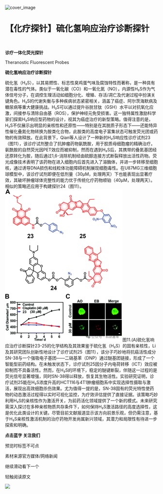 ﻿![cover_image](https://mmbiz.qpic.cn/mmbiz_jpg/wzBk7nZmzgr1WXjTktOVvNC9rplNR1kjoO4ZpObNDaSnGXlnqqF4D13bwyJAMibLDLE1tgt6tia37H89dqic1z3Qw/0?wx_fmt=jpeg) 

#  【化疗探针】硫化氢响应治疗诊断探针 
 


‍
‍

**诊疗一体化荧光探针**

Theranostic Fluorescent Probes

**硫化氢响应治疗诊断探针**

硫化氢（H₂S），以其易燃性、标志性臭鸡蛋气味及腐蚀特性而著称，是一种具有潜在毒性的气体。类似于一氧化碳（CO）和一氧化氮（NO），内源性H₂S作为气体信号分子，在调控生理活动如细胞分化、增殖、存活/凋亡及代谢过程中扮演关键角色。H₂S的代谢失衡与多种疾病状态紧密相关，涵盖了癌症、阿尔茨海默病及糖尿病等重大健康挑战。H₂S可以通过提升谷胱甘肽（GSH）水平以对抗氧化应激，间接参与清除自由基（ROS），保护神经元免受损害。这一独特属性激励科学家们探索H₂S响应型药物的设计，视其为癌症治疗的新型策略。值得注意的是，H₂S不仅展示出明显的亲核性和还原性——特别是在其脱质子形态下——还能特异性催化叠氮化物转换为胺类化合物，此胺类的高度电子富集状态可触发荧光团或药物的有效释放。在此背景下，Qian等人设计了一种新的H₂S响应性诊疗试剂23（图11），该诊疗试剂整合了抗肿瘤药物氨酰胺，用于胶质母细胞瘤的精确治疗。氨酰胺的自然荧光因PET效应而被抑制，然而在遇到H₂S后，其携带的叠氮基团经还原转化为胺，随后通过1,6-消除机制经由硫醇连接方式断裂释放出活性药物。荧光成像技术表明了该药物在进入细胞内后首先进入了溶酶体，并进一步转移至细胞核，通过诱导DNA损伤和线粒体功能障碍机制展现细胞毒性。在U87MG三维细胞球模型中，该诊疗试剂即便在低剂量（30μM，处理两天）下也能表现出显著疗效，其破坏肿瘤球体完整性的能力优于传统化疗药物顺铂（40μM，处理两天）。相似的策略还应用于构建探针24（图11）。  
![](../asset/2024-05-30_20f0542c9be8c9ea79f0b746885ac2b7_0.png)图11.(A)硫化氢响应治疗诊断探针23-25的化学结构及其效果鉴于硫化氢（H₂S）的固有亲核性，Li及其研究团队创新性地设计了诊疗试剂25（图11），该分子巧妙地将抗癌活性成分SN-38与一个强吸电子基团——二硝基苯（DNP）通过醚基团链接，形成了一个智能型前药结构。在未触发状态下，诊疗试剂25因分子内电荷转移（ICT）效应被抑制而不具备活性。然而，在H₂S的环境下，稳定的醚键断裂，伴随这一过程的是荧光信号显著增强，同时SN-38得以释放，恢复其生物活性。实验研究证明，诊疗试剂25能在H₂S浓度升高的HCT116与4T1肿瘤细胞系中实现选择性摄取与激活，展现出高效细胞杀伤效果。尤为值得一提的是，SN-38固有的荧光特性使药物的动态激活过程得以实时可视化监控，为疗效评估提供了直接证据。该策略巧妙利用H₂S的亲核性作为激活开关，为前药活化领域提供了一个新的模式。未来研究需深入探讨在多种亲核物质共存条件下，如何保持H₂S激活路径的高度选择性，这是优化此类设计的关键。尽管目前文献报道显示该方向前景乐观，但仍需注意，基于H₂S亲核性激活机制的治疗药物开发尚属新兴领域，其潜力和局限性有待进一步探索和明确。  

**点击蓝字 关注我们**
‍
‍

预览时标签不可点

素材来源官方媒体/网络新闻

  继续滑动看下一个 

 轻触阅读原文 

  ![](http://mmbiz.qpic.cn/mmbiz_png/wzBk7nZmzgq7v9Dg22Sz7VtfIJUOJaRx0AfgRtlrKZzKwOhTlicicAor2tvrgf1LUONnpYH3wKPRRrtL6nCvs0tQ/0?wx_fmt=png)  

